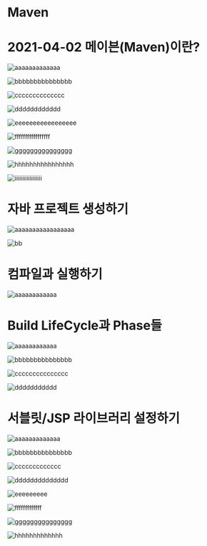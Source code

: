 # Maven

2021-04-02
메이븐(Maven)이란?
=============

![aaaaaaaaaaaaa](https://user-images.githubusercontent.com/76800974/113376426-afeaf100-93ac-11eb-877c-6fd7453cbabd.jpg)

![bbbbbbbbbbbbbbb](https://user-images.githubusercontent.com/76800974/113376434-b37e7800-93ac-11eb-8c8b-359446de6fa2.jpg)

![cccccccccccccc](https://user-images.githubusercontent.com/76800974/113376446-ba0cef80-93ac-11eb-9b73-31aa74b7cfb1.jpg)

![dddddddddddd](https://user-images.githubusercontent.com/76800974/113376448-bb3e1c80-93ac-11eb-91d0-f65e928c0d69.jpg)

![eeeeeeeeeeeeeeeee](https://user-images.githubusercontent.com/76800974/113376450-bbd6b300-93ac-11eb-9787-b85a6a6e71de.jpg)

![fffffffffffffffff](https://user-images.githubusercontent.com/76800974/113376451-bbd6b300-93ac-11eb-99d8-9a7bbdb04387.jpg)

![ggggggggggggggg](https://user-images.githubusercontent.com/76800974/113376452-bc6f4980-93ac-11eb-925a-26280d706b32.jpg)

![hhhhhhhhhhhhhhhh](https://user-images.githubusercontent.com/76800974/113376480-c729de80-93ac-11eb-828c-a758ca9aea88.jpg)

![iiiiiiiiiiiiiiiiii](https://user-images.githubusercontent.com/76800974/113376481-c729de80-93ac-11eb-8afe-70fe23419ddc.jpg)

자바 프로젝트 생성하기
=============

![aaaaaaaaaaaaaaaaa](https://user-images.githubusercontent.com/76800974/113376530-e7f23400-93ac-11eb-8f3a-fe0732133652.jpg)

![bb](https://user-images.githubusercontent.com/76800974/113376531-e9236100-93ac-11eb-99dd-683d6e0b13b0.jpg)

컴파일과 실행하기
=============

![aaaaaaaaaaaa](https://user-images.githubusercontent.com/76800974/113377592-b169e880-93af-11eb-8663-41fe328a2b9e.jpg)

Build LifeCycle과 Phase들
=============

![aaaaaaaaaaaa](https://user-images.githubusercontent.com/76800974/113378386-deb79600-93b1-11eb-93c2-50749447c8e8.jpg)

![bbbbbbbbbbbbbbb](https://user-images.githubusercontent.com/76800974/113378388-dfe8c300-93b1-11eb-903c-f2a46f415720.jpg)

![ccccccccccccccc](https://user-images.githubusercontent.com/76800974/113378389-dfe8c300-93b1-11eb-946d-014b7fbdd29c.jpg)

![ddddddddddd](https://user-images.githubusercontent.com/76800974/113378391-e0815980-93b1-11eb-95ff-dc161d785422.jpg)

서블릿/JSP 라이브러리 설정하기
=============

![aaaaaaaaaaaaa](https://user-images.githubusercontent.com/76800974/113385996-41199200-93c4-11eb-9209-ac71b4cd7170.jpg)

![bbbbbbbbbbbbbbb](https://user-images.githubusercontent.com/76800974/113386001-424abf00-93c4-11eb-9a07-ab682eb39642.jpg)

![ccccccccccccc](https://user-images.githubusercontent.com/76800974/113386002-42e35580-93c4-11eb-9a0c-a394e0ec5a3e.jpg)

![dddddddddddddd](https://user-images.githubusercontent.com/76800974/113386004-42e35580-93c4-11eb-91a1-7c8393efa4f9.jpg)

![eeeeeeeee](https://user-images.githubusercontent.com/76800974/113386007-437bec00-93c4-11eb-9397-155ec716f17f.jpg)

![fffffffffffff](https://user-images.githubusercontent.com/76800974/113386009-437bec00-93c4-11eb-9016-59197d5d3ddf.jpg)

![ggggggggggggggg](https://user-images.githubusercontent.com/76800974/113386010-44148280-93c4-11eb-9a06-1d1497a15ac3.jpg)

![hhhhhhhhhhhhh](https://user-images.githubusercontent.com/76800974/113386012-44148280-93c4-11eb-8475-d62066aca837.jpg)
